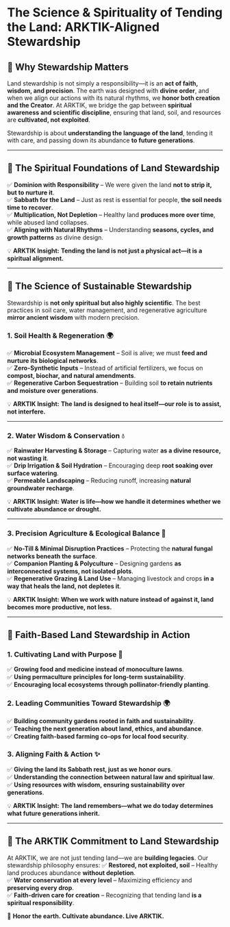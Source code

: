 # The Science & Spirituality of Tending the Land: ARKTIK-Aligned Stewardship

## 🌱 **Why Stewardship Matters**
Land stewardship is not simply a responsibility—it is an **act of faith, wisdom, and precision**. The earth was designed with **divine order**, and when we align our actions with its natural rhythms, we **honor both creation and the Creator**. At ARKTIK, we bridge the gap between **spiritual awareness and scientific discipline**, ensuring that land, soil, and resources are **cultivated, not exploited**.

Stewardship is about **understanding the language of the land**, tending it with care, and passing down its abundance **to future generations**.

---

## 📖 **The Spiritual Foundations of Land Stewardship**
✅ **Dominion with Responsibility** – We were given the land **not to strip it, but to nurture it**.  
✅ **Sabbath for the Land** – Just as rest is essential for people, **the soil needs time to recover**.  
✅ **Multiplication, Not Depletion** – Healthy land **produces more over time**, while abused land collapses.  
✅ **Aligning with Natural Rhythms** – Understanding **seasons, cycles, and growth patterns** as divine design.

💡 **ARKTIK Insight:** **Tending the land is not just a physical act—it is a spiritual alignment.**

---

## 🔬 **The Science of Sustainable Stewardship**
Stewardship is **not only spiritual but also highly scientific**. The best practices in soil care, water management, and regenerative agriculture **mirror ancient wisdom** with modern precision.

### **1. Soil Health & Regeneration** 🌍
✅ **Microbial Ecosystem Management** – Soil is alive; we must **feed and nurture its biological networks**.  
✅ **Zero-Synthetic Inputs** – Instead of artificial fertilizers, we focus on **compost, biochar, and natural amendments**.  
✅ **Regenerative Carbon Sequestration** – Building soil **to retain nutrients and moisture over generations**.

💡 **ARKTIK Insight:** **The land is designed to heal itself—our role is to assist, not interfere.**

---

### **2. Water Wisdom & Conservation** 💧
✅ **Rainwater Harvesting & Storage** – Capturing water **as a divine resource, not wasting it**.  
✅ **Drip Irrigation & Soil Hydration** – Encouraging deep **root soaking over surface watering**.  
✅ **Permeable Landscaping** – Reducing runoff, increasing **natural groundwater recharge**.

💡 **ARKTIK Insight:** **Water is life—how we handle it determines whether we cultivate abundance or drought.**

---

### **3. Precision Agriculture & Ecological Balance** 🌾
✅ **No-Till & Minimal Disruption Practices** – Protecting the **natural fungal networks beneath the surface**.  
✅ **Companion Planting & Polyculture** – Designing gardens **as interconnected systems, not isolated plots**.  
✅ **Regenerative Grazing & Land Use** – Managing livestock and crops **in a way that heals the land, not depletes it**.

💡 **ARKTIK Insight:** **When we work with nature instead of against it, land becomes more productive, not less.**

---

## 🤝 **Faith-Based Land Stewardship in Action**

### **1. Cultivating Land with Purpose** 🌱
✅ **Growing food and medicine instead of monoculture lawns**.  
✅ **Using permaculture principles for long-term sustainability**.  
✅ **Encouraging local ecosystems through pollinator-friendly planting**.

### **2. Leading Communities Toward Stewardship** 🌍
✅ **Building community gardens rooted in faith and sustainability**.  
✅ **Teaching the next generation about land, ethics, and abundance**.  
✅ **Creating faith-based farming co-ops for local food security**.

### **3. Aligning Faith & Action** ✨
✅ **Giving the land its Sabbath rest, just as we honor ours**.  
✅ **Understanding the connection between natural law and spiritual law**.  
✅ **Using resources with wisdom, ensuring sustainability over generations**.

💡 **ARKTIK Insight:** **The land remembers—what we do today determines what future generations inherit.**

---

## 🌿 **The ARKTIK Commitment to Land Stewardship**
At ARKTIK, we are not just tending land—we are **building legacies**. Our stewardship philosophy ensures:
✅ **Restored, not exploited, soil** – Healthy land produces abundance **without depletion**.  
✅ **Water conservation at every level** – Maximizing efficiency and **preserving every drop**.  
✅ **Faith-driven care for creation** – Recognizing that tending land **is a spiritual responsibility**.

🌱 **Honor the earth. Cultivate abundance. Live ARKTIK.**


